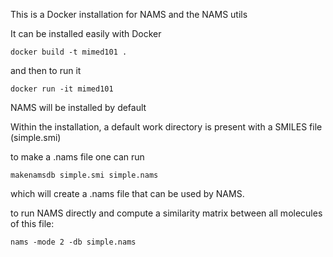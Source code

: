 This is a Docker installation for NAMS and the NAMS utils

It can be installed easily with Docker

`docker build -t mimed101 .`

and then to run it

`docker run -it mimed101`

NAMS will be installed by default

Within the installation, a default work directory is present with a SMILES file (simple.smi)

to make a .nams file one can run

`makenamsdb simple.smi simple.nams`

which will create a .nams file that can be used by NAMS. 

to run NAMS directly and compute a similarity matrix between all molecules of this file:

`nams -mode 2 -db simple.nams`

